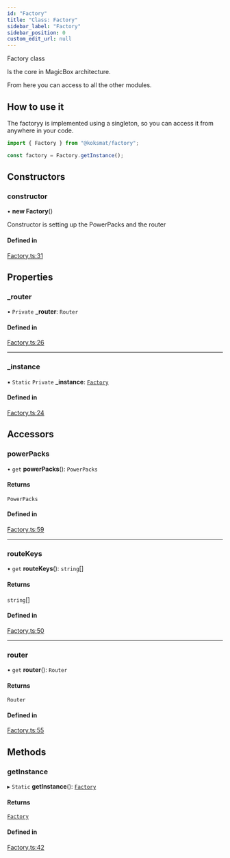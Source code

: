 ```yaml
---
id: "Factory"
title: "Class: Factory"
sidebar_label: "Factory"
sidebar_position: 0
custom_edit_url: null
---
```


Factory class

Is the core in MagicBox architecture.

From here you can access to all the other modules. 

## How to use it
The factoryy is implemented using a singleton, so you can access it from anywhere in your code.
```typescript
import { Factory } from "@koksmat/factory";

const factory = Factory.getInstance();

```

## Constructors

### constructor

• **new Factory**()

Constructor is setting up the PowerPacks and the router

#### Defined in

[Factory.ts:31](https://github.com/koksmat-com/magicbox/blob/917124f/businesslogic/factory/src/Factory.ts#L31)

## Properties

### \_router

• `Private` **\_router**: `Router`

#### Defined in

[Factory.ts:26](https://github.com/koksmat-com/magicbox/blob/917124f/businesslogic/factory/src/Factory.ts#L26)

___

### \_instance

▪ `Static` `Private` **\_instance**: [`Factory`](Factory.md)

#### Defined in

[Factory.ts:24](https://github.com/koksmat-com/magicbox/blob/917124f/businesslogic/factory/src/Factory.ts#L24)

## Accessors

### powerPacks

• `get` **powerPacks**(): `PowerPacks`

#### Returns

`PowerPacks`

#### Defined in

[Factory.ts:59](https://github.com/koksmat-com/magicbox/blob/917124f/businesslogic/factory/src/Factory.ts#L59)

___

### routeKeys

• `get` **routeKeys**(): `string`[]

#### Returns

`string`[]

#### Defined in

[Factory.ts:50](https://github.com/koksmat-com/magicbox/blob/917124f/businesslogic/factory/src/Factory.ts#L50)

___

### router

• `get` **router**(): `Router`

#### Returns

`Router`

#### Defined in

[Factory.ts:55](https://github.com/koksmat-com/magicbox/blob/917124f/businesslogic/factory/src/Factory.ts#L55)

## Methods

### getInstance

▸ `Static` **getInstance**(): [`Factory`](Factory.md)

#### Returns

[`Factory`](Factory.md)

#### Defined in

[Factory.ts:42](https://github.com/koksmat-com/magicbox/blob/917124f/businesslogic/factory/src/Factory.ts#L42)
